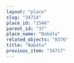 ```yaml
---
layout: "place"
slug: "34714"
place_id: "1546"
parent_id: "37"
place_name: "Nabātu"
related_objects: "8376"
title: "Nabātu"
previous_item: "34717"
---
```

